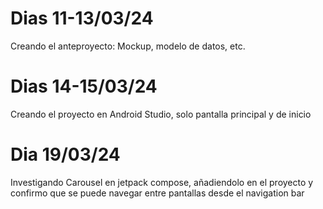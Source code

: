 # Dias 11-13/03/24
Creando el anteproyecto: Mockup, modelo de datos, etc.

# Dias 14-15/03/24
Creando el proyecto en Android Studio, solo pantalla principal y de inicio

# Dia 19/03/24
Investigando Carousel en jetpack compose, añadiendolo en el proyecto y confirmo que se puede navegar entre pantallas desde el navigation bar
